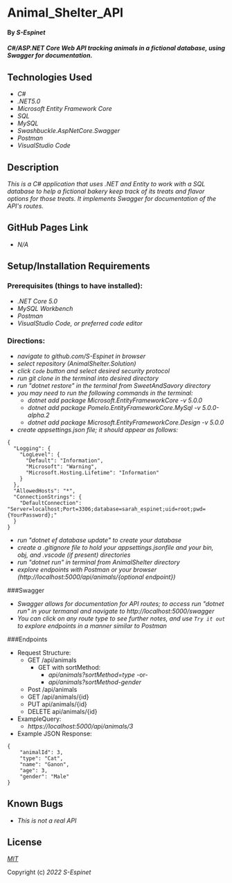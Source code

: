 # Animal\_Shelter\_API

#### By _**S-Espinet**_

#### _C#/ASP.NET Core Web API tracking animals in a fictional database, using Swagger for documentation._ 

## Technologies Used

* _C#_
* _.NET5.0_
* _Microsoft Entity Framework Core_
* _SQL_
* _MySQL_
* _Swashbuckle.AspNetCore.Swagger_
* _Postman_
* _VisualStudio Code_

## Description

_This is a C# application that uses .NET and Entity to work with a SQL database to help a fictional bakery keep track of its treats and flavor options for those treats. It implements Swagger for documentation of the API's routes._

## GitHub Pages Link

* _N/A_

## Setup/Installation Requirements
### Prerequisites (things to have installed):
* _.NET Core 5.0_
* _MySQL Workbench_
* _Postman_
* _VisualStudio Code, or preferred code editor_

### Directions:
* _navigate to github.com/S-Espinet in browser_
* _select repository (AnimalShelter.Solution)_
* _click `Code` button and select desired security protocol_
* _run git clone in the terminal into desired directory_
* _run "dotnet restore" in the terminal from SweetAndSavory directory_
* _you may need to run the following commands in the terminal:_  
	* _dotnet add package Microsoft.EntityFrameworkCore -v 5.0.0_ 
	* _dotnet add package Pomelo.EntityFrameworkCore.MySql -v 5.0.0-alpha.2_ 
  	* _dotnet add package Microsoft.EntityFrameworkCore.Design -v 5.0.0_
* _create appsettings.json file; it should appear as follows:_   

~~~    
{
  "Logging": {
    "LogLevel": {
      "Default": "Information",
      "Microsoft": "Warning",
      "Microsoft.Hosting.Lifetime": "Information"
    }
  },
  "AllowedHosts": "*",
  "ConnectionStrings": {
    "DefaultConnection": "Server=localhost;Port=3306;database=sarah_espinet;uid=root;pwd={YourPassword};"
  }
}  
~~~  

* _run "dotnet ef database update" to create your database_
* _create a .gitignore file to hold your appsettings.jsonfile and your bin, obj, and .vscode (if present) directories_
* _run "dotnet run" in terminal from AnimalShelter directory_
* _explore endpoints with Postman or your browser (http://localhost:5000/api/animals/{optional endpoint})_  

###Swagger
* _Swagger allows for documentation for API routes; to access run "dotnet run" in your termanal and navigate to http://localhost:5000/swagger_
* _You can click on any route type to see further notes, and use `Try it out` to explore endpoints in a manner similar to Postman_

###Endpoints
* Request Structure:
	* GET /api/animals
		* GET with sortMethod:
			* _api/animals?sortMethod=type_ -or-
			* _api/animals?sortMethod-gender_
	* Post /api/animals
	* GET /api/animals/{id}
	* PUT api/animals/{id}
	* DELETE api/animals/{id}  
* ExampleQuery:   
	* _https://localhost:5000/api/animals/3_
* Example JSON Response:   

~~~    
{
	"animalId": 3,
	"type": "Cat",
	"name": "Ganon",
	"age": 3,
	"gender": "Male"
}  
~~~  

## Known Bugs

* _This is not a real API_

## License

_[MIT](https://en.wikipedia.org/wiki/MIT_License)_

Copyright (c) _2022_ _S-Espinet_
